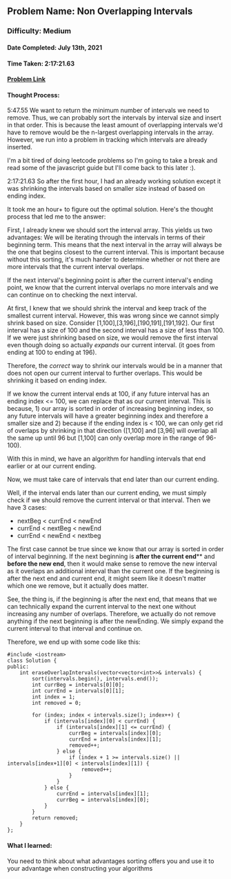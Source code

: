 ## Problem Name: Non Overlapping Intervals
### Difficulty: Medium
#### Date Completed: July 13th, 2021
#### Time Taken: 2:17:21.63
#### [Problem Link](https://leetcode.com/problems/non-overlapping-intervals/)

#### Thought Process:
5:47.55 We want to return the minimum number of intervals we need to remove.
Thus, we can probably sort the intervals by interval size and insert in that order. This is because the least amount of overlapping intervals we'd have to remove would be the
n-largest overlapping intervals in the array. However, we run into a problem in tracking which intervals are already inserted.

I'm a bit tired of doing leetcode problems so I'm going to take a break and read some of the javascript guide but I'll come back to this later :).

2:17:21.63
So after the first hour, I had an already working solution except it was shrinking the intervals based on smaller size instead of based on ending index.

It took me an hour+ to figure out the optimal solution. Here's the thought process that led me to the answer:

First, I already knew we should sort the interval array. This yields us two advantages: 
We will be iterating through the intervals in terms of their beginning term. This means that the next interval in the array will always be the one that begins closest to the current interval. This is important because without this sorting, it's much harder to determine whether or not there are more intervals that the current interval overlaps.

If the next interval's beginning point is after the current interval's ending point, we know that the current interval overlaps no more intervals and we can continue on to checking the next interval.

At first, I knew that we should shrink the interval and keep track of the smallest current interval. However, this was wrong since we cannot simply shrink based on size. 
Consider [1,100],[3,196],[190,191],[191,192]. Our first interval has a size of 100 and the second interval has a size of less than 100. If we were just shrinking based on size, we would remove the first interval even though doing so actually *expands* our current interval. (it goes from ending at 100 to ending at 196).

Therefore, the *correct* way to shrink our intervals would be in a manner that does not open our current interval to further overlaps. This would be shrinking it based on ending index.

If we know the current interval ends at 100, if any future interval has an ending index <= 100, we can replace that as our current interval. This is because, 1) our array is sorted in order of increasing beginning index, so any future intervals will have a greater beginning index and therefore a smaller size and 2) because if the ending index is < 100, we can only get rid of overlaps by shrinking in that direction ([1,100] and [3,96] will overlap all the same up until 96 but [1,100] can only overlap more in the range of 96-100).

With this in mind, we have an algorithm for handling intervals that end earlier or at our current ending.

Now, we must take care of intervals that end later than our current ending.

Well, if the interval ends later than our current ending, we must simply check if we should remove the current interval or that interval. 
Then we have 3 cases: 
- nextBeg < currEnd < newEnd
- currEnd < nextBeg < newEnd
- currEnd < newEnd < nextbeg

The first case cannot be true since we know that our array is sorted in order of interval beginning. 
If the next beginning is **after the current end**** and **before the new end**, then it would make sense to remove the new interval as it overlaps an additional interval than the current one.
If the beginning is after the next end and current end, it might seem like it doesn't matter which one we remove, but it actually does matter.

See, the thing is, if the beginning is after the next end, that means that we can technically expand the current interval to the next one without increasing any number of overlaps. Therefore, we actually do not remove anything if the next beginning is after the newEnding. We simply expand the current interval to that interval and continue on. 

Therefore, we end up with some code like this:
```
#include <iostream>
class Solution {
public:
    int eraseOverlapIntervals(vector<vector<int>>& intervals) {
        sort(intervals.begin(), intervals.end());
        int currBeg = intervals[0][0];
        int currEnd = intervals[0][1];
        int index = 1;
        int removed = 0;
        
        for (index; index < intervals.size(); index++) {
            if (intervals[index][0] < currEnd) {
                if (intervals[index][1] <= currEnd) {
                    currBeg = intervals[index][0];
                    currEnd = intervals[index][1];
                    removed++;
                } else {
                    if (index + 1 >= intervals.size() || intervals[index+1][0] < intervals[index][1]) {
                        removed++;
                    }
                }
            } else {
                currEnd = intervals[index][1];
                currBeg = intervals[index][0];
            }
        } 
        return removed;
    }
};
```
#### What I learned: 
You need to think about what advantages sorting offers you and use it to your advantage when constructing your algorithms

